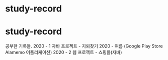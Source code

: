 # study-record
# study-record
공부한 기록들.
2020 - 1
자바 프로젝트 - 지뢰찾기
2020 - 여름 (Google Play Store Alamemo 어플리케이션)
2020 - 2
웹 프로젝트 - 쇼핑몰(자바)

